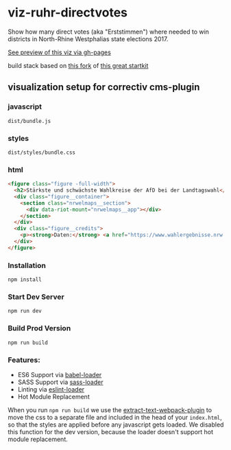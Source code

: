 # viz-ruhr-directvotes

Show how many direct votes (aka "Erststimmen") where needed to win districts in North-Rhine Westphalias state elections 2017.

[See preview of this viz via gh-pages](https://correctiv.github.io/viz-ruhr-directvotes/dist/)

build stack based on [this fork](https://github.com/simonwoerpel/yet-another-webpack-es6-riot-starterkit) of [this great startkit](https://github.com/wbkd/yet-another-webpack-es6-starterkit)

## visualization setup for correctiv cms-plugin

### javascript

```
dist/bundle.js
```

### styles

```
dist/styles/bundle.css
```

### html

```html
<figure class="figure -full-width">
  <h2>Stärkste und schwächste Wahlkreise der AfD bei der Landtagswahl</h2>
  <div class="figure__container">
    <section class="nrwelmaps__section">
      <div data-riot-mount="nrwelmaps__app"></div>
    </section>
  </div>
  <div class="figure__credits">
    <p><strong>Daten:</strong> <a href="https://www.wahlergebnisse.nrw.de/landtagswahlen/2017/index.shtml">Der Landeswahlleiter / Innenministerium Nordrhein-Westfalen.</a></p>
  </div>
</figure>
```


### Installation

```
npm install
```

### Start Dev Server

```
npm run dev
```

### Build Prod Version

```
npm run build
```

### Features:

* ES6 Support via [babel-loader](https://github.com/babel/babel-loader)
* SASS Support via [sass-loader](https://github.com/jtangelder/sass-loader)
* Linting via [eslint-loader](https://github.com/MoOx/eslint-loader)
* Hot Module Replacement

When you run `npm run build` we use the [extract-text-webpack-plugin](https://github.com/webpack/extract-text-webpack-plugin) to move the css to a separate file and included in the head of your `index.html`, so that the styles are applied before any javascript gets loaded. We disabled this function for the dev version, because the loader doesn't support hot module replacement.

